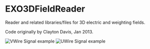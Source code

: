 EXO3DFieldReader
================

Reader and related libraries/files for 3D electric and weighting fields.

Code originally by Clayton Davis, Jan 2013.

![VWire Signal example](EXO3DFieldReader/blob/master/py_scripts/VWires_Example.png "Waterfall of V-Wire Signals")
![UWire Signal example](EXO3DFieldReader/blob/master/py_scripts/UWires_Example.png "Waterfall of U-Wire Signals")



